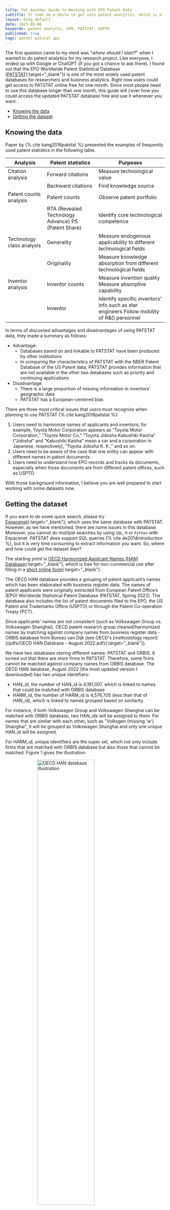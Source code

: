 ```yaml
---
title: Yet Another Guide to Working with EPO Patent Data
subtitle: It took me a while to get into patent analytics, which is a 'wild' world. I hope my guide for patent analytics could help you to navigate through. 
layout: blog_default
date: 2023-02-06
keywords: patent analytic, EPO, PATSTAT, USPTO
published: true
tags: patent patstat api
---
```


The first question came to my mind was "_where should I start?_" when I
wanted to do patent analytics for my research project. Like everyone, I
ended up with Google or ChatGPT (if you got a chance to ask there). I found 
out that the EPO Worldwide Patent Statistical Database ([PATSTAT](https://www.epo.org/searching-for-patents/business/patstat.html){:target="_blank"})
is one of the most widely used patent databases for researchers and business
analytics. Right now users could get access to PATSTAT online free for one month.
Since most people need to use this database longer than one month,
this guide will cover how you could access the updated PATSTAT database free and
use it whenever you want. 

- [Knowing the data](#knowing-the-data)
- [Getting the dataset](#getting-the-dataset)


## Knowing the data 

Paper by {% cite kang2016patstat %} presented the examples of frequently used patent
statistics in the following table.  

| Analysis 	| Patent statistics 	| Purposes 	|
|---	|---	|---	|
| Citation analysis 	| Forward citations 	| Measure technological value 	|
|  	| Backward citations 	| Find knowledge source 	|
| Patent counts analysis 	| Patent counts 	| Observe patent portfolio 	|
|  	| RTA (Revealed Technology Advance) PS (Patent Share) 	| Identify core technological competence 	|
| Technology class analysis 	| Generality 	| Measure endogenous applicability to different technological fields 	|
|  	| Originality 	| Measure knowledge absorption from different technological fields 	|
| Inventor analysis 	| Inventor counts 	| Measure invention quality Measure absorptive capability 	|
|  	| Inventor 	| Identify specific inventors' info such as star engineers Follow mobility of R&D personnel 	|

In terms of discussed advantages and disadvantages of using PATSTAT data, they
made a summary as follows:

- Advantage:
    - Databases based on and linkable to PATSTAT have been produced by other institutions
    - In comparing the characteristics of PATSTAT with the NBER Patent Database of the US Patent data, PATSTAT provides information that are not available in the other two databases such as priority and continuing applications
- Disadvantage:
    - There is a large proportion of missing information in inventors' geographic data
    - PATSTAT has a European-centered bias

There are three most critical issues that users must recognize when planning to use PATSTAT  {% cite kang2016patstat %}:

1. Users need to harmonize names of applicants and inventors; for example, Toyota Motor Corporation appears as “Toyota Motor Corporation,” “Toyota Motor Co,” “Toyota Jidosha Kabushiki Kaisha” (“Jidosha” and “Kabushiki Kaisha” mean a car and a corporation in Japanese, respectively), “Toyota Jidosha K. K.,” and so on.
2. Users need to be aware of the case that one entity can appear with different names in patent documents.
3. Users need to understand how EPO records and tracks its documents, especially when those documents are from different patent offices, such as USPTO. 

With those background information, I believe you are well prepared to start working
with some datasets now. 

## Getting the dataset 

If you want to do some quick search, please try [Espacenet](https://worldwide.espacenet.com/){:target="_blank"},
which uses the same database with PATSTAT. However, as we have mentioned, there
are name issues in this database. Moreover, you cannot do multiple searches
by using `SQL`, `R` or `Python` with Espacenet. PATSTAT does support SQL queries
{% cite  de2014introduction %}, but it is very time consuming to extract information
you want. So, where and how could get the dataset then? 

The starting point is [OECD Harmonized Applicant Names (HAN) Database](https://www.oecd.org/sti/inno/intellectual-property-statistics-and-analysis.htm){:target="_blank"}, which is free for non-commercial use after filling in 
a [short online form](https://forms.office.com/pages/responsepage.aspx?id=1MdBrGEfDUaw9PySWitHHKuxmuqpz_9KusL7-G1D6wFUOEU0OVBYVk5QTzROVlBTSUtBUUREWVhHTiQlQCN0PWcu){:target="_blank"}. 

The OECD HAN database provides a grouping of patent applicant’s names which has been elaborated
with business register data. The names of patent applicants were originally extracted from European Patent
Office’s (EPO) Worldwide Statistical Patent Database (PATSTAT, Spring 2022). The database also includes
the list of patent documents filed to the EPO, the US Patent and Trademarks Office (USPTO) or through the
Patent Co-operation Treaty (PCT). 

Since applicants' names are not consistent (such as Volkswagen Group vs. Volkswagen Shanghai),
OECD patent research group cleaned/harmonized names by matching against company
names from business register data - ORBIS database from Bureau van Dijk (see OECD's [methodology report](/pdfs/OECD HAN Database - August 2022.pdf){:target="_blank"}). 

We have two databases storing different names: PATSTAT and ORBIS. It turned
out that there are _more_ firms in PATSTAT. Therefore, some firms cannot be
matched against company names from ORBIS database. The OECD HAN database, August 2022 (the most updated version I downloaded) has two unique identifiers:

- HAN_id, the number of HAN_id is 4,191,007, which is linked to names that could be matched with ORBIS database
- HARM_id, the number of HARM_id is 4,576,705 (less than that of HAN_id), which is linked to names grouped based on similarity

For instance, if both Volkswagen Group and Volkswagen Shanghai can be matched with
ORBIS database, two HAN_ids will be assigned to them. For names that are similar
with each other, such as "Volksgen (missing 'w') Shanghai", it will be grouped
as Volkswagen Shanghai and only one unique HAN_id will be assigned. 

For HARM_id, unique identifiers are the super set, which not only include
firms that are matched with ORBIS database but also those that cannot
be matched. Figure 1 gives the illustration. 

<div class='figure'>
    <img src="/images/blog/oecd-han-illustrate1.png"
         alt="OECD HAN database illustration"
         style="width: 60%; display: block; margin: 0 auto;"/>
    <div class='caption'>
        <span class='caption-label'>Figure 1.</span> Relationship
        of HAN_id and HARM_id. 
    </div>
</div>


### OECD HAN database structure 

Figure 2 gives OECD HAN database structure (open the zoomed version 
with the new tab by right-click). It has four tables: `HAN_PERSON`, `HAN_NAMES`,
`HARM_NAMES`, and `HAN_PATENTS`. We will use one patent file as an example to
walk through those tables. Notice that there are around 18 million rows in
`HAN_PATENTS` table, which accounts for around 18% of EPO's total patent document.[^1]
This means the OECD HAN database has a European-centered bias. This is partly
due to the ORBIS database which has more register information for European firms.
We will discuss how to get and analyze patent data for Chinese firms in the
coming sections of this post. 


[^1]:there are more than 100 million patent documents from leading industrialized and developing countries in EPO's database.



<div class='figure'>
    <img src="/images/blog/oecd-han-database.png"
         alt="OECD HAN database illustration"
         style="width: 100%; display: block; margin: 0 auto;"/>
    <div class='caption'>
        <span class='caption-label'>Figure 2.</span> OECD HAN database structure:
        there are four tables, in which HAN_PERSON is the correspondence
        table which include all cleaned names.
    </div>
</div>

Now, we chose the first six records (or entries) from `HAN_PATENTS` table and search
those patents from EPO's [Espacenet](https://worldwide.espacenet.com/?locale=en_EP).
In the `HAN_PATENTS` table, the variable `Appln_id` refers to the patent application
identifier in PATSTAT database. You can use it to retreat the document if you
can access to PATSTAT database. When we search in Espacenet, we use `Patent_number`
instead of `Appln_id`. 

| HAN_ID <int> | HARM_ID <int> | Appln_id <int> | Publn_auth <chr> | Patent_number <chr> |
|--------------|---------------|----------------|------------------|---------------------|
| 4            | 4             | 311606173      | US               | US8668089           |
| 7            | 7             | 439191607      | US               | US9409947           |
| 7            | 7             | 518367793      | US               | US10836794          |
| 10           | 10            | 365204276      | US               | US8513480           |
| 14           | 14            | 336903179      | WO               | WO2011112122        |
| 14           | 14            | 363622722      | WO               | WO2012064218        |

For `US8668089`, the following search result was returned by Espacenet. 

<div class='figure'>
    <img src="/images/blog/US8668089.png"
         alt="Searching results for US8668089"
         style="width: 100%; display: block; margin: 0 auto;"/>
    <div class='caption'>
        <span class='caption-label'>Figure 3.</span> Espacenet's searching
        returned result that includes patent name, inventor, applicant, CPC classes,
        and publication information and priority date. 
    </div>
</div>

To understand meaning of those dates, code and numbers, we need to learn some
legal terms in the field of patent analytics. 

- Patent __application__:  The __formal "paperwork"__ filed by an applicant, 
(or by a patent attorney or patent agent on the applicant’s behalf)
seeking to obtain a patent for a specific invention. There are
several parts to a patent application, for example the
description and the claims. In the above example, the patent file called 
_System Crate, in Particular for Transporting Fresh Fish_ is the formal 'paperwork'. 

- Patent __priority__:  The priority date is the first date of filing of a 
patent application. It is essential for determining whether any subsequent application for the
same invention can still be assessed as novel. It also makes it possible to
determine whether the subject-matter of a patent application is prior art
on a particular date. The priority date is, however, not necessarily the same as the filing date.
    - in our case, the priority date is __2006-05-29__.
    - if another firm filed the patent application with the similar idea later than 2006-05-29, the subsequent
    application will be assessed as non-novel. 
    - understanding priority and prior arts can be tricky, please read my conversation with 
    [ChatGPT](https://oceanumeric.github.io/blogs/talk-with-chatGPT-about-patent){:target="_blank"}. 

- Patent __publication__: The first patent publication is often 
the __published patent application__, EPO offices published the patent file 
to the public 18 months after a priority date. USPTO has different rules.
In this example, the publication date is 2010-04-22 (that's why publication
number starts `US2010....(A1)`) The code `A1` in the publication number refers to patent application publication kind.
Sometimes, firms might update the application and they will republish it again
with the same name, then A2 will be used in the publication code. Those kind code
(as explained in the next bullet point) have slight different meanings
in different patent office (but ideas behind those code are same). 

- Patent publication __kind code__: A code which includes 1 or 2 letters and in many cases a
number, used to distinguish the kind of published patent
document. For example, the publication of an application used in EPO for a
patent with or without a search report, and the level of the
publication:
    - A1: European patent application published with European search report
    - A2: European patent application published without European search report (search report not available at publication date)
    - A3: document Separate publication of the European search report
    - A4: document Supplementary search report
    - B1: European patent specification (granted patent)
    - B2: New European patent specification (amended specification after opposition procedure)

- Patent application __claims__: The part of the patent that defines the scope of the legal
protection sought for the invention. 

- Patent __granted__: the patent was granted on 2014-03-11 for our example
_System Crate, in Particular for Transporting Fresh Fish_, with a new 
document number `US8668089 (B2)`. 

- Patent __citation(s)__: A patent document cited. Citations are not only added by the
patent applicant but also by the examiners of the patent
application. Patents citations may be added during the
different steps of the granting process (search report,
examination, third party observations, opposition) and thus
added to the patent data.

- Simple patent __family__: All documents sharing exactly the same set of priorities.

- Patent __family__: All documents sharing directly or indirectly at least one
priority.


One has to be very __careful__ when you are working with patent data because 
you might have different _reference IDs_ pointing to the same patent. Therefore,
it is better to work only on granted patents unless you want to do patent
analysis based on application documents. 


